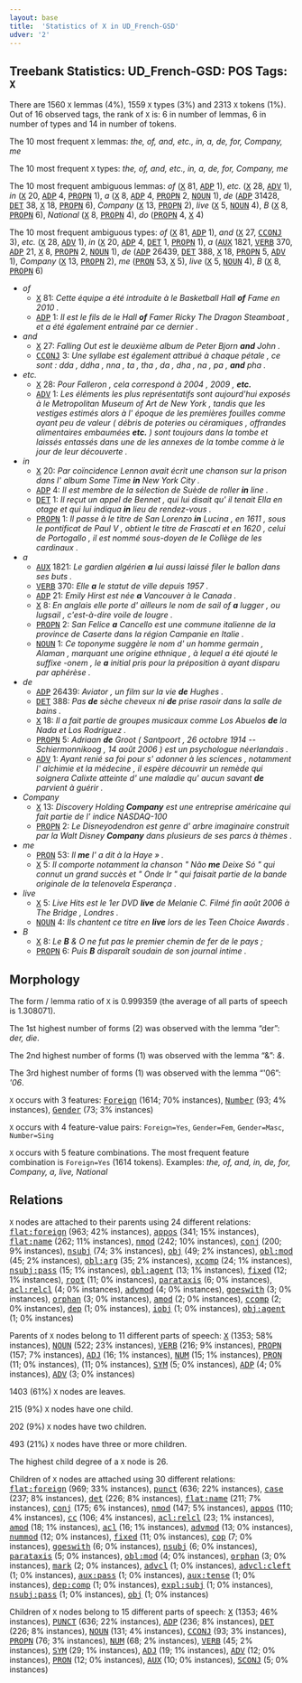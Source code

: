```yaml
---
layout: base
title:  'Statistics of X in UD_French-GSD'
udver: '2'
---
```


## Treebank Statistics: UD_French-GSD: POS Tags: `X`

There are 1560 `X` lemmas (4%), 1559 `X` types (3%) and 2313 `X` tokens (1%).
Out of 16 observed tags, the rank of `X` is: 6 in number of lemmas, 6 in number of types and 14 in number of tokens.

The 10 most frequent `X` lemmas: <em>the, of, and, etc., in, a, de, for, Company, me</em>

The 10 most frequent `X` types:  <em>the, of, and, etc., in, a, de, for, Company, me</em>

The 10 most frequent ambiguous lemmas: <em>of</em> (<tt><a href="fr_gsd-pos-X.html">X</a></tt> 81, <tt><a href="fr_gsd-pos-ADP.html">ADP</a></tt> 1), <em>etc.</em> (<tt><a href="fr_gsd-pos-X.html">X</a></tt> 28, <tt><a href="fr_gsd-pos-ADV.html">ADV</a></tt> 1), <em>in</em> (<tt><a href="fr_gsd-pos-X.html">X</a></tt> 20, <tt><a href="fr_gsd-pos-ADP.html">ADP</a></tt> 4, <tt><a href="fr_gsd-pos-PROPN.html">PROPN</a></tt> 1), <em>a</em> (<tt><a href="fr_gsd-pos-X.html">X</a></tt> 8, <tt><a href="fr_gsd-pos-ADP.html">ADP</a></tt> 4, <tt><a href="fr_gsd-pos-PROPN.html">PROPN</a></tt> 2, <tt><a href="fr_gsd-pos-NOUN.html">NOUN</a></tt> 1), <em>de</em> (<tt><a href="fr_gsd-pos-ADP.html">ADP</a></tt> 31428, <tt><a href="fr_gsd-pos-DET.html">DET</a></tt> 38, <tt><a href="fr_gsd-pos-X.html">X</a></tt> 18, <tt><a href="fr_gsd-pos-PROPN.html">PROPN</a></tt> 6), <em>Company</em> (<tt><a href="fr_gsd-pos-X.html">X</a></tt> 13, <tt><a href="fr_gsd-pos-PROPN.html">PROPN</a></tt> 2), <em>live</em> (<tt><a href="fr_gsd-pos-X.html">X</a></tt> 5, <tt><a href="fr_gsd-pos-NOUN.html">NOUN</a></tt> 4), <em>B</em> (<tt><a href="fr_gsd-pos-X.html">X</a></tt> 8, <tt><a href="fr_gsd-pos-PROPN.html">PROPN</a></tt> 6), <em>National</em> (<tt><a href="fr_gsd-pos-X.html">X</a></tt> 8, <tt><a href="fr_gsd-pos-PROPN.html">PROPN</a></tt> 4), <em>do</em> (<tt><a href="fr_gsd-pos-PROPN.html">PROPN</a></tt> 4, <tt><a href="fr_gsd-pos-X.html">X</a></tt> 4)

The 10 most frequent ambiguous types:  <em>of</em> (<tt><a href="fr_gsd-pos-X.html">X</a></tt> 81, <tt><a href="fr_gsd-pos-ADP.html">ADP</a></tt> 1), <em>and</em> (<tt><a href="fr_gsd-pos-X.html">X</a></tt> 27, <tt><a href="fr_gsd-pos-CCONJ.html">CCONJ</a></tt> 3), <em>etc.</em> (<tt><a href="fr_gsd-pos-X.html">X</a></tt> 28, <tt><a href="fr_gsd-pos-ADV.html">ADV</a></tt> 1), <em>in</em> (<tt><a href="fr_gsd-pos-X.html">X</a></tt> 20, <tt><a href="fr_gsd-pos-ADP.html">ADP</a></tt> 4, <tt><a href="fr_gsd-pos-DET.html">DET</a></tt> 1, <tt><a href="fr_gsd-pos-PROPN.html">PROPN</a></tt> 1), <em>a</em> (<tt><a href="fr_gsd-pos-AUX.html">AUX</a></tt> 1821, <tt><a href="fr_gsd-pos-VERB.html">VERB</a></tt> 370, <tt><a href="fr_gsd-pos-ADP.html">ADP</a></tt> 21, <tt><a href="fr_gsd-pos-X.html">X</a></tt> 8, <tt><a href="fr_gsd-pos-PROPN.html">PROPN</a></tt> 2, <tt><a href="fr_gsd-pos-NOUN.html">NOUN</a></tt> 1), <em>de</em> (<tt><a href="fr_gsd-pos-ADP.html">ADP</a></tt> 26439, <tt><a href="fr_gsd-pos-DET.html">DET</a></tt> 388, <tt><a href="fr_gsd-pos-X.html">X</a></tt> 18, <tt><a href="fr_gsd-pos-PROPN.html">PROPN</a></tt> 5, <tt><a href="fr_gsd-pos-ADV.html">ADV</a></tt> 1), <em>Company</em> (<tt><a href="fr_gsd-pos-X.html">X</a></tt> 13, <tt><a href="fr_gsd-pos-PROPN.html">PROPN</a></tt> 2), <em>me</em> (<tt><a href="fr_gsd-pos-PRON.html">PRON</a></tt> 53, <tt><a href="fr_gsd-pos-X.html">X</a></tt> 5), <em>live</em> (<tt><a href="fr_gsd-pos-X.html">X</a></tt> 5, <tt><a href="fr_gsd-pos-NOUN.html">NOUN</a></tt> 4), <em>B</em> (<tt><a href="fr_gsd-pos-X.html">X</a></tt> 8, <tt><a href="fr_gsd-pos-PROPN.html">PROPN</a></tt> 6)


* <em>of</em>
  * <tt><a href="fr_gsd-pos-X.html">X</a></tt> 81: <em>Cette équipe a été introduite à le Basketball Hall <b>of</b> Fame en 2010 .</em>
  * <tt><a href="fr_gsd-pos-ADP.html">ADP</a></tt> 1: <em>Il est le fils de le Hall <b>of</b> Famer Ricky The Dragon Steamboat , et a été également entrainé par ce dernier .</em>
* <em>and</em>
  * <tt><a href="fr_gsd-pos-X.html">X</a></tt> 27: <em>Falling Out est le deuxième album de Peter Bjorn <b>and</b> John .</em>
  * <tt><a href="fr_gsd-pos-CCONJ.html">CCONJ</a></tt> 3: <em>Une syllabe est également attribué à chaque pétale , ce sont : dda , ddha , nna , ta , tha , da , dha , na , pa , <b>and</b> pha .</em>
* <em>etc.</em>
  * <tt><a href="fr_gsd-pos-X.html">X</a></tt> 28: <em>Pour Falleron , cela correspond à 2004 , 2009 , <b>etc.</b></em>
  * <tt><a href="fr_gsd-pos-ADV.html">ADV</a></tt> 1: <em>Les éléments les plus représentatifs sont aujourd'hui exposés à le Metropolitan Museum of Art de New York , tandis que les vestiges estimés alors à l' époque de les premières fouilles comme ayant peu de valeur ( débris de poteries ou céramiques , offrandes alimentaires embaumées <b>etc.</b> ) sont toujours dans la tombe et laissés entassés dans une de les annexes de la tombe comme à le jour de leur découverte .</em>
* <em>in</em>
  * <tt><a href="fr_gsd-pos-X.html">X</a></tt> 20: <em>Par coïncidence Lennon avait écrit une chanson sur la prison dans l' album Some Time <b>in</b> New York City .</em>
  * <tt><a href="fr_gsd-pos-ADP.html">ADP</a></tt> 4: <em>Il est membre de la sélection de Suède de roller <b>in</b> line .</em>
  * <tt><a href="fr_gsd-pos-DET.html">DET</a></tt> 1: <em>Il reçut un appel de Bennet , qui lui disait qu' il tenait Ella en otage et qui lui indiqua <b>in</b> lieu de rendez-vous .</em>
  * <tt><a href="fr_gsd-pos-PROPN.html">PROPN</a></tt> 1: <em>Il passe à le titre de San Lorenzo <b>in</b> Lucina , en 1611 , sous le pontificat de Paul V , obtient le titre de Frascati et en 1620 , celui de Portogallo , il est nommé sous-doyen de le Collège de les cardinaux .</em>
* <em>a</em>
  * <tt><a href="fr_gsd-pos-AUX.html">AUX</a></tt> 1821: <em>Le gardien algérien <b>a</b> lui aussi laissé filer le ballon dans ses buts .</em>
  * <tt><a href="fr_gsd-pos-VERB.html">VERB</a></tt> 370: <em>Elle <b>a</b> le statut de ville depuis 1957 .</em>
  * <tt><a href="fr_gsd-pos-ADP.html">ADP</a></tt> 21: <em>Emily Hirst est née <b>a</b> Vancouver à le Canada .</em>
  * <tt><a href="fr_gsd-pos-X.html">X</a></tt> 8: <em>En anglais elle porte d' ailleurs le nom de sail of <b>a</b> lugger , ou lugsail , c'est-à-dire voile de lougre .</em>
  * <tt><a href="fr_gsd-pos-PROPN.html">PROPN</a></tt> 2: <em>San Felice <b>a</b> Cancello est une commune italienne de la province de Caserte dans la région Campanie en Italie .</em>
  * <tt><a href="fr_gsd-pos-NOUN.html">NOUN</a></tt> 1: <em>Ce toponyme suggère le nom d' un homme germain , Alaman , marquant une origine ethnique , à lequel a été ajouté le suffixe -onem , le <b>a</b> initial pris pour la préposition à ayant disparu par aphérèse .</em>
* <em>de</em>
  * <tt><a href="fr_gsd-pos-ADP.html">ADP</a></tt> 26439: <em>Aviator , un film sur la vie <b>de</b> Hughes .</em>
  * <tt><a href="fr_gsd-pos-DET.html">DET</a></tt> 388: <em>Pas <b>de</b> sèche cheveux ni <b>de</b> prise rasoir dans la salle de bains .</em>
  * <tt><a href="fr_gsd-pos-X.html">X</a></tt> 18: <em>Il a fait partie de groupes musicaux comme Los Abuelos <b>de</b> la Nada et Los Rodríguez .</em>
  * <tt><a href="fr_gsd-pos-PROPN.html">PROPN</a></tt> 5: <em>Adriaan <b>de</b> Groot ( Santpoort , 26 octobre 1914 -- Schiermonnikoog , 14 août 2006 ) est un psychologue néerlandais .</em>
  * <tt><a href="fr_gsd-pos-ADV.html">ADV</a></tt> 1: <em>Ayant renié sa foi pour s' adonner à les sciences , notamment l' alchimie et la médecine , il espère découvrir un remède qui soignera Calixte atteinte d' une maladie qu' aucun savant <b>de</b> parvient à guérir .</em>
* <em>Company</em>
  * <tt><a href="fr_gsd-pos-X.html">X</a></tt> 13: <em>Discovery Holding <b>Company</b> est une entreprise américaine qui fait partie de l' indice NASDAQ-100</em>
  * <tt><a href="fr_gsd-pos-PROPN.html">PROPN</a></tt> 2: <em>Le Disneyodendron est genre d' arbre imaginaire construit par la Walt Disney <b>Company</b> dans plusieurs de ses parcs à thèmes .</em>
* <em>me</em>
  * <tt><a href="fr_gsd-pos-PRON.html">PRON</a></tt> 53: <em>Il <b>me</b> l' a dit à la Haye » .</em>
  * <tt><a href="fr_gsd-pos-X.html">X</a></tt> 5: <em>Il comporte notamment la chanson " Não <b>me</b> Deixe Só " qui connut un grand succès et " Onde Ir " qui faisait partie de la bande originale de la telenovela Esperança .</em>
* <em>live</em>
  * <tt><a href="fr_gsd-pos-X.html">X</a></tt> 5: <em>Live Hits est le 1er DVD <b>live</b> de Melanie C. Filmé fin août 2006 à The Bridge , Londres .</em>
  * <tt><a href="fr_gsd-pos-NOUN.html">NOUN</a></tt> 4: <em>Ils chantent ce titre en <b>live</b> lors de les Teen Choice Awards .</em>
* <em>B</em>
  * <tt><a href="fr_gsd-pos-X.html">X</a></tt> 8: <em>Le <b>B</b> & O ne fut pas le premier chemin de fer de le pays ;</em>
  * <tt><a href="fr_gsd-pos-PROPN.html">PROPN</a></tt> 6: <em>Puis <b>B</b> disparaît soudain de son journal intime .</em>

## Morphology

The form / lemma ratio of `X` is 0.999359 (the average of all parts of speech is 1.308071).

The 1st highest number of forms (2) was observed with the lemma “der”: <em>der, die</em>.

The 2nd highest number of forms (1) was observed with the lemma “&”: <em>&</em>.

The 3rd highest number of forms (1) was observed with the lemma “'06”: <em>'06</em>.

`X` occurs with 3 features: <tt><a href="fr_gsd-feat-Foreign.html">Foreign</a></tt> (1614; 70% instances), <tt><a href="fr_gsd-feat-Number.html">Number</a></tt> (93; 4% instances), <tt><a href="fr_gsd-feat-Gender.html">Gender</a></tt> (73; 3% instances)

`X` occurs with 4 feature-value pairs: `Foreign=Yes`, `Gender=Fem`, `Gender=Masc`, `Number=Sing`

`X` occurs with 5 feature combinations.
The most frequent feature combination is `Foreign=Yes` (1614 tokens).
Examples: <em>the, of, and, in, de, for, Company, a, live, National</em>


## Relations

`X` nodes are attached to their parents using 24 different relations: <tt><a href="fr_gsd-dep-flat-foreign.html">flat:foreign</a></tt> (963; 42% instances), <tt><a href="fr_gsd-dep-appos.html">appos</a></tt> (341; 15% instances), <tt><a href="fr_gsd-dep-flat-name.html">flat:name</a></tt> (262; 11% instances), <tt><a href="fr_gsd-dep-nmod.html">nmod</a></tt> (242; 10% instances), <tt><a href="fr_gsd-dep-conj.html">conj</a></tt> (200; 9% instances), <tt><a href="fr_gsd-dep-nsubj.html">nsubj</a></tt> (74; 3% instances), <tt><a href="fr_gsd-dep-obj.html">obj</a></tt> (49; 2% instances), <tt><a href="fr_gsd-dep-obl-mod.html">obl:mod</a></tt> (45; 2% instances), <tt><a href="fr_gsd-dep-obl-arg.html">obl:arg</a></tt> (35; 2% instances), <tt><a href="fr_gsd-dep-xcomp.html">xcomp</a></tt> (24; 1% instances), <tt><a href="fr_gsd-dep-nsubj-pass.html">nsubj:pass</a></tt> (15; 1% instances), <tt><a href="fr_gsd-dep-obl-agent.html">obl:agent</a></tt> (13; 1% instances), <tt><a href="fr_gsd-dep-fixed.html">fixed</a></tt> (12; 1% instances), <tt><a href="fr_gsd-dep-root.html">root</a></tt> (11; 0% instances), <tt><a href="fr_gsd-dep-parataxis.html">parataxis</a></tt> (6; 0% instances), <tt><a href="fr_gsd-dep-acl-relcl.html">acl:relcl</a></tt> (4; 0% instances), <tt><a href="fr_gsd-dep-advmod.html">advmod</a></tt> (4; 0% instances), <tt><a href="fr_gsd-dep-goeswith.html">goeswith</a></tt> (3; 0% instances), <tt><a href="fr_gsd-dep-orphan.html">orphan</a></tt> (3; 0% instances), <tt><a href="fr_gsd-dep-amod.html">amod</a></tt> (2; 0% instances), <tt><a href="fr_gsd-dep-ccomp.html">ccomp</a></tt> (2; 0% instances), <tt><a href="fr_gsd-dep-dep.html">dep</a></tt> (1; 0% instances), <tt><a href="fr_gsd-dep-iobj.html">iobj</a></tt> (1; 0% instances), <tt><a href="fr_gsd-dep-obj-agent.html">obj:agent</a></tt> (1; 0% instances)

Parents of `X` nodes belong to 11 different parts of speech: <tt><a href="fr_gsd-pos-X.html">X</a></tt> (1353; 58% instances), <tt><a href="fr_gsd-pos-NOUN.html">NOUN</a></tt> (522; 23% instances), <tt><a href="fr_gsd-pos-VERB.html">VERB</a></tt> (216; 9% instances), <tt><a href="fr_gsd-pos-PROPN.html">PROPN</a></tt> (157; 7% instances), <tt><a href="fr_gsd-pos-ADJ.html">ADJ</a></tt> (16; 1% instances), <tt><a href="fr_gsd-pos-NUM.html">NUM</a></tt> (15; 1% instances), <tt><a href="fr_gsd-pos-PRON.html">PRON</a></tt> (11; 0% instances),  (11; 0% instances), <tt><a href="fr_gsd-pos-SYM.html">SYM</a></tt> (5; 0% instances), <tt><a href="fr_gsd-pos-ADP.html">ADP</a></tt> (4; 0% instances), <tt><a href="fr_gsd-pos-ADV.html">ADV</a></tt> (3; 0% instances)

1403 (61%) `X` nodes are leaves.

215 (9%) `X` nodes have one child.

202 (9%) `X` nodes have two children.

493 (21%) `X` nodes have three or more children.

The highest child degree of a `X` node is 26.

Children of `X` nodes are attached using 30 different relations: <tt><a href="fr_gsd-dep-flat-foreign.html">flat:foreign</a></tt> (969; 33% instances), <tt><a href="fr_gsd-dep-punct.html">punct</a></tt> (636; 22% instances), <tt><a href="fr_gsd-dep-case.html">case</a></tt> (237; 8% instances), <tt><a href="fr_gsd-dep-det.html">det</a></tt> (226; 8% instances), <tt><a href="fr_gsd-dep-flat-name.html">flat:name</a></tt> (211; 7% instances), <tt><a href="fr_gsd-dep-conj.html">conj</a></tt> (175; 6% instances), <tt><a href="fr_gsd-dep-nmod.html">nmod</a></tt> (147; 5% instances), <tt><a href="fr_gsd-dep-appos.html">appos</a></tt> (110; 4% instances), <tt><a href="fr_gsd-dep-cc.html">cc</a></tt> (106; 4% instances), <tt><a href="fr_gsd-dep-acl-relcl.html">acl:relcl</a></tt> (23; 1% instances), <tt><a href="fr_gsd-dep-amod.html">amod</a></tt> (18; 1% instances), <tt><a href="fr_gsd-dep-acl.html">acl</a></tt> (16; 1% instances), <tt><a href="fr_gsd-dep-advmod.html">advmod</a></tt> (13; 0% instances), <tt><a href="fr_gsd-dep-nummod.html">nummod</a></tt> (12; 0% instances), <tt><a href="fr_gsd-dep-fixed.html">fixed</a></tt> (11; 0% instances), <tt><a href="fr_gsd-dep-cop.html">cop</a></tt> (7; 0% instances), <tt><a href="fr_gsd-dep-goeswith.html">goeswith</a></tt> (6; 0% instances), <tt><a href="fr_gsd-dep-nsubj.html">nsubj</a></tt> (6; 0% instances), <tt><a href="fr_gsd-dep-parataxis.html">parataxis</a></tt> (5; 0% instances), <tt><a href="fr_gsd-dep-obl-mod.html">obl:mod</a></tt> (4; 0% instances), <tt><a href="fr_gsd-dep-orphan.html">orphan</a></tt> (3; 0% instances), <tt><a href="fr_gsd-dep-mark.html">mark</a></tt> (2; 0% instances), <tt><a href="fr_gsd-dep-advcl.html">advcl</a></tt> (1; 0% instances), <tt><a href="fr_gsd-dep-advcl-cleft.html">advcl:cleft</a></tt> (1; 0% instances), <tt><a href="fr_gsd-dep-aux-pass.html">aux:pass</a></tt> (1; 0% instances), <tt><a href="fr_gsd-dep-aux-tense.html">aux:tense</a></tt> (1; 0% instances), <tt><a href="fr_gsd-dep-dep-comp.html">dep:comp</a></tt> (1; 0% instances), <tt><a href="fr_gsd-dep-expl-subj.html">expl:subj</a></tt> (1; 0% instances), <tt><a href="fr_gsd-dep-nsubj-pass.html">nsubj:pass</a></tt> (1; 0% instances), <tt><a href="fr_gsd-dep-obj.html">obj</a></tt> (1; 0% instances)

Children of `X` nodes belong to 15 different parts of speech: <tt><a href="fr_gsd-pos-X.html">X</a></tt> (1353; 46% instances), <tt><a href="fr_gsd-pos-PUNCT.html">PUNCT</a></tt> (636; 22% instances), <tt><a href="fr_gsd-pos-ADP.html">ADP</a></tt> (236; 8% instances), <tt><a href="fr_gsd-pos-DET.html">DET</a></tt> (226; 8% instances), <tt><a href="fr_gsd-pos-NOUN.html">NOUN</a></tt> (131; 4% instances), <tt><a href="fr_gsd-pos-CCONJ.html">CCONJ</a></tt> (93; 3% instances), <tt><a href="fr_gsd-pos-PROPN.html">PROPN</a></tt> (76; 3% instances), <tt><a href="fr_gsd-pos-NUM.html">NUM</a></tt> (68; 2% instances), <tt><a href="fr_gsd-pos-VERB.html">VERB</a></tt> (45; 2% instances), <tt><a href="fr_gsd-pos-SYM.html">SYM</a></tt> (29; 1% instances), <tt><a href="fr_gsd-pos-ADJ.html">ADJ</a></tt> (19; 1% instances), <tt><a href="fr_gsd-pos-ADV.html">ADV</a></tt> (12; 0% instances), <tt><a href="fr_gsd-pos-PRON.html">PRON</a></tt> (12; 0% instances), <tt><a href="fr_gsd-pos-AUX.html">AUX</a></tt> (10; 0% instances), <tt><a href="fr_gsd-pos-SCONJ.html">SCONJ</a></tt> (5; 0% instances)

